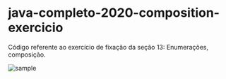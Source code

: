 # java-completo-2020-composition-exercicio

Código referente ao exercício de fixação da seção 13: Enumerações, composição.

<image src="https://raw.githubusercontent.com/BruE0/java-completo-2020/master/CompositionExercicio/sample.png" alt="sample">
